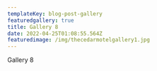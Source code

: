 ```yaml
---
templateKey: blog-post-gallery
featuredgallery: true
title: Gallery 8
date: 2022-04-25T01:08:55.564Z
featuredimage: /img/thecedarmotelgallery1.jpg
---
```

Gallery 8